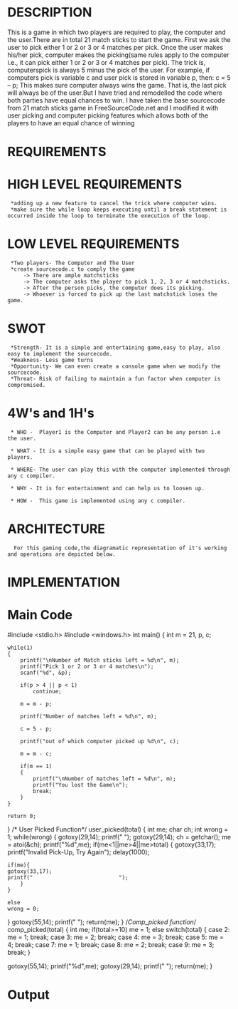 # DESCRIPTION
   This is a game in which two players are required to play, the computer and the user.There are in total 21 match sticks to start the game. First we ask the user to pick either 1 or 2 or 3 or 4 matches per pick. Once the user makes his/her pick, computer makes the picking(same rules apply to the computer i.e., it can pick either 1 or 2 or 3 or 4 matches per pick). The trick is, computerspick is always 5 minus the pick of the user. For example, if computers pick is variable c and user pick is stored in variable p,
then: c = 5 – p;
   This makes sure computer always wins the game. That is, the last pick will always be of the user.But I have tried and remodelled the code where both parties have equal chances to win.
   I have taken the base sourcecode from 21 match sticks game in FreeSourceCode.net and I modified it with user picking and computer picking features which allows both of the players to have an equal chance of winning
# REQUIREMENTS
# HIGH LEVEL REQUIREMENTS
     *adding up a new feature to cancel the trick where computer wins.
     *make sure the while loop keeps executing until a break statement is occurred inside the loop to terminate the execution of the loop.
# LOW LEVEL REQUIREMENTS
     *Two players- The Computer and The User
     *create sourcecode.c to comply the game
         -> There are ample matchsticks
         -> The computer asks the player to pick 1, 2, 3 or 4 matchsticks.
         -> After the person picks, the computer does its picking.
         -> Whoever is forced to pick up the last matchstick loses the game.

# SWOT
     *Strength- It is a simple and entertaining game,easy to play, also easy to implement the sourcecode.
     *Weakness- Less game turns
     *Opportunity- We can even create a console game when we modify the sourcecode.
     *Threat- Risk of failing to maintain a fun factor when computer is compromised.
     
# 4W's and 1H's
     * WHO -  Player1 is the Computer and Player2 can be any person i.e the user.
     
     * WHAT - It is a simple easy game that can be played with two players.
     
     * WHERE- The user can play this with the computer implemented through any c compiler.
     
     * WHY - It is for entertainment and can help us to loosen up.
     
     * HOW -  This game is implemented using any c compiler.

# ARCHITECTURE
      For this gaming code,the diagramatic representation of it's working and operations are depicted below.
      
# IMPLEMENTATION


# Main Code
    
#include <stdio.h>
#include <windows.h>
int main()
{
    int m = 21, p, c;  
  
    while(1)  
    {  
        printf("\nNumber of Match sticks left = %d\n", m);  
        printf("Pick 1 or 2 or 3 or 4 matches\n");  
        scanf("%d", &p);  
  
        if(p > 4 || p < 1)  
            continue;  
  
        m = m - p;  
  
        printf("Number of matches left = %d\n", m);  
  
        c = 5 - p;  
  
        printf("out of which computer picked up %d\n", c);  
  
        m = m - c;  
  
        if(m == 1)  
        {  
            printf("\nNumber of matches left = %d\n", m);  
            printf("You lost the Game\n");  
            break;  
        }  
    }  
  
    return 0;  
}
/* User Picked Function*/
user_picked(total)
{
int me;
char ch;
int wrong = 1;
while(wrong)
{
	gotoxy(29,14);
	printf("   ");
	gotoxy(29,14);
	ch = getchar();
	me = atoi(&ch);
	printf("%d",me);
	if(me<1||me>4||me>total)
	{
	gotoxy(33,17);
	printf("Invalid Pick-Up, Try Again");
	delay(1000);

	if(me){
	gotoxy(33,17);
	printf("                           ");
        }
	}

	else
	wrong = 0;

}
gotoxy(55,14);
printf(" ");
return(me);
}
/*Comp_picked function*/
comp_picked(total)
{
int me;
if(total>=10)
me = 1;
else
switch(total)
{
case 2:
me = 1;
break;
case 3:
me = 2;
break;
case 4:
me = 3;
break;
case 5:
me = 4;
break;
case 7:
me = 1;
break;
case 8:
me = 2;
break;
case 9:
me = 3;
break;
}

gotoxy(55,14);
printf("%d",me);
gotoxy(29,14);
printf(" ");
return(me);
}



# Output




